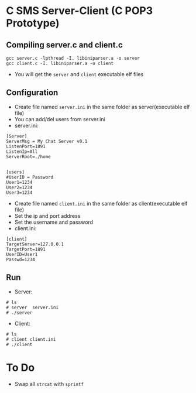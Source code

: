 # C SMS Server-Client (C POP3 Prototype)

## Compiling server.c and client.c
```
gcc server.c -lpthread -I. libiniparser.a -o server
gcc client.c -I. libiniparser.a -o client
```
* You will get the `server` and `client` executable elf files

## Configuration
* Create file named `server.ini` in the same folder as server(executable elf file)
* You can add/del users from server.ini
* server.ini:
```
[Server]
ServerMsg = My Chat Server v0.1
ListenPort=1891
ListenIp=All
ServerRoot=./home


[users]
#UserID = Password
User1=1234
User2=1234
User3=1234
```

* Create file named `client.ini` in the same folder as client(executable elf file)
* Set the ip and port address
* Set the username and password
* client.ini:
```
[client]
TargetServer=127.0.0.1
TargetPort=1891
UserID=User1
Passwd=1234
```

## Run
* Server:
```
# ls
# server  server.ini
# ./server
```

* Client:
```
# ls
# client client.ini
# ./client
```


# To Do
* Swap all `strcat` with `sprintf`
